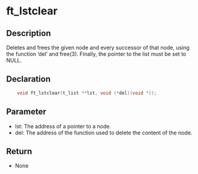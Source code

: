 # ft_lstclear

## Description
Deletes and frees the given node and every successor of that node, using the function ’del’ and free(3). Finally, the pointer to the list must be set to NULL.

## Declaration 
```c
	void ft_lstclear(t_list **lst, void (*del)(void *));
```

## Parameter 
- lst: The address of a pointer to a node. 
- del: The address of the function used to delete the content of the node.
## Return
- None